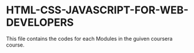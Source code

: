 # HTML-CSS-JAVASCRIPT-FOR-WEB-DEVELOPERS

This file contains the codes for each Modules in the guiven coursera course.
